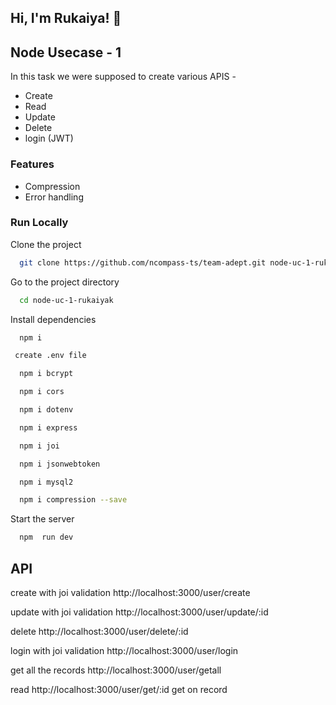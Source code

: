 ## Hi, I'm Rukaiya! 👋
## Node Usecase - 1


In this task we were supposed to create various APIS -
 - Create
 - Read
 - Update
 - Delete
 - login (JWT)

 ### Features
 - Compression
 - Error handling
 ### Run Locally

Clone the project

```bash
  git clone https://github.com/ncompass-ts/team-adept.git node-uc-1-rukaiyak
```

Go to the project directory

```bash
  cd node-uc-1-rukaiyak
```

Install dependencies

```bash
  npm i
```
```bash
 create .env file
```
```bash
  npm i bcrypt
```
```bash
  npm i cors
```
```bash
  npm i dotenv
```
```bash
  npm i express
```
```bash
  npm i joi
```
```bash
  npm i jsonwebtoken
```
```bash
  npm i mysql2
```
```bash
  npm i compression --save
```

Start the server

```bash
  npm  run dev
```
## API
 create  with joi validation
 http://localhost:3000/user/create 

update with joi validation
http://localhost:3000/user/update/:id

 delete
http://localhost:3000/user/delete/:id

 login with joi validation
http://localhost:3000/user/login

 get all the records 
 http://localhost:3000/user/getall

 read
  http://localhost:3000/user/get/:id
 get on record

 
